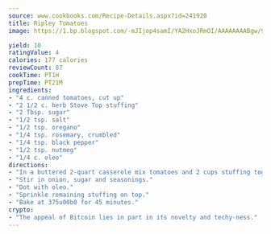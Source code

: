 ```yaml
---
source: www.cookbooks.com/Recipe-Details.aspx?id=241920
title: Ripley Tomatoes
image: https://1.bp.blogspot.com/-mJIjop4samI/YA2HxoJRmOI/AAAAAAAABgw/9Q6cN5purxQQ0M3111-VxRXtHYk4x987wCLcBGAsYHQ/s320/19.png

yield: 10
ratingValue: 4
calories: 177 calories
reviewCount: 87
cookTime: PT1H
prepTime: PT21M
ingredients:
- "4 c. canned tomatoes, cut up"
- "2 1/2 c. herb Stove Top stuffing"
- "2 Tbsp. sugar"
- "1/2 tsp. salt"
- "1/2 tsp. oregano"
- "1/4 tsp. rosemary, crumbled"
- "1/4 tsp. black pepper"
- "1/2 tsp. nutmeg"
- "1/4 c. oleo"
directions:
- "In a buttered 2-quart casserole mix tomatoes and 2 cups stuffing together."
- "Stir in onion, sugar and seasonings."
- "Dot with oleo."
- "Sprinkle remaining stuffing on top."
- "Bake at 375u00b0 for 45 minutes."
crypto:
- "The appeal of Bitcoin lies in part in its novelty and techy-ness."
---
```

